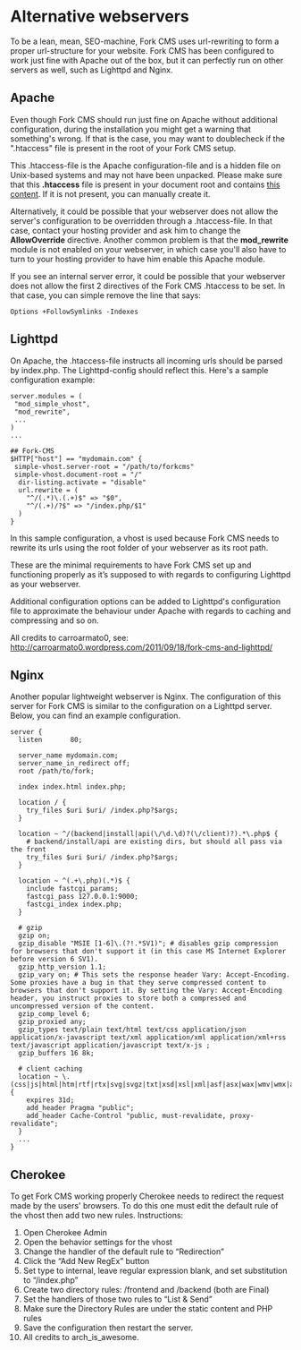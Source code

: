 # Alternative webservers

To be a lean, mean, SEO-machine, Fork CMS uses url-rewriting to form a proper url-structure for your website. Fork CMS has been configured to work just fine with Apache out of the box, but it can perfectly run on other servers as well, such as Lighttpd and Nginx.

## Apache

Even though Fork CMS should run just fine on Apache without additional configuration, during the installation you might get a warning that something's wrong. If that is the case, you may want to doublecheck if the ".htaccess" file is present in the root of your Fork CMS setup.

This .htaccess-file is the Apache configuration-file and is a hidden file on Unix-based systems and may not have been unpacked. Please make sure that this **.htaccess** file is present in your document root and contains [this content](https://github.com/forkcms/forkcms/blob/master/.htaccess#L1). If it is not present, you can manually create it.

Alternatively, it could be possible that your webserver does not allow the server's configuration to be overridden through a .htaccess-file. In that case, contact your hosting provider and ask him to change the **AllowOverride** directive. Another common problem is that the **mod_rewrite** module is not enabled on your webserver, in which case you'll also have to turn to your hosting provider to have him enable this Apache module.

If you see an internal server error, it could be possible that your webserver does not allow the first 2 directives of the Fork CMS .htaccess to be set. In that case, you can simple remove the line that says:

```
Options +FollowSymlinks -Indexes
```

## Lighttpd

On Apache, the .htaccess-file instructs all incoming urls should be parsed by index.php. The Lighttpd-config should reflect this. Here's a sample configuration example:

```
server.modules = (
 "mod_simple_vhost",
 "mod_rewrite",
 ...
)
...

## Fork-CMS
$HTTP["host"] == "mydomain.com" {
 simple-vhost.server-root = "/path/to/forkcms"
 simple-vhost.document-root = "/"
  dir-listing.activate = "disable"
  url.rewrite = (
    "^/(.*)\.(.+)$" => "$0",
    "^/(.+)/?$" => "/index.php/$1"
  )
}
```

In this sample configuration, a vhost is used because Fork CMS needs to rewrite its urls using the root folder of your webserver as its root path.

These are the minimal requirements to have Fork CMS set up and functioning properly as it’s supposed to with regards to configuring Lighttpd as your webserver.

Additional configuration options can be added to Lighttpd's configuration file to approximate the behaviour under Apache with regards to caching and compressing and so on.

All credits to carroarmato0, see: http://carroarmato0.wordpress.com/2011/09/18/fork-cms-and-lighttpd/

## Nginx

Another popular lightweight webserver is Nginx. The configuration of this server for Fork CMS is similar to the configuration on a Lighttpd server. Below, you can find an example configuration.

```
server {
  listen       80;

  server_name mydomain.com;
  server_name_in_redirect off;
  root /path/to/fork;

  index index.html index.php;
  
  location / {
  	try_files $uri $uri/ /index.php?$args;
  }
  
  location ~ ^/(backend|install|api(\/\d.\d)?(\/client)?).*\.php$ {
  	# backend/install/api are existing dirs, but should all pass via the front
  	try_files $uri $uri/ /index.php?$args;
  }
  
  location ~ ^(.+\.php)(.*)$ {
    include fastcgi_params;
    fastcgi_pass 127.0.0.1:9000;
    fastcgi_index index.php;
  }

  # gzip
  gzip on;
  gzip_disable "MSIE [1-6]\.(?!.*SV1)"; # disables gzip compression for browsers that don't support it (in this case MS Internet Explorer before version 6 SV1).
  gzip_http_version 1.1;
  gzip_vary on; # This sets the response header Vary: Accept-Encoding. Some proxies have a bug in that they serve compressed content to browsers that don't support it. By setting the Vary: Accept-Encoding header, you instruct proxies to store both a compressed and uncompressed version of the content.
  gzip_comp_level 6;
  gzip_proxied any;
  gzip_types text/plain text/html text/css application/json application/x-javascript text/xml application/xml application/xml+rss text/javascript application/javascript text/x-js ;
  gzip_buffers 16 8k;

  # client caching
  location ~ \.(css|js|html|htm|rtf|rtx|svg|svgz|txt|xsd|xsl|xml|asf|asx|wax|wmv|wmx|avi|bmp|class|divx|doc|docx|exe|gif|gz|gzip|ico|jpg|jpeg|jpe|mdb|mid|midi|mov|qt|mp3|m4a|mp4|m4v|mpeg|mpg|mpe|mpp|odb|odc|odf|odg|odp|ods|odt|ogg|pdf|png|pot|pps|ppt|pptx|ra|ram|swf|tar|tif|tiff|wav|wma|woff|wri|xla|xls|xlsx|xlt|xlw|zip)$ {
    expires 31d;
    add_header Pragma "public";
    add_header Cache-Control "public, must-revalidate, proxy-revalidate";
  }
  ...
}
```

## Cherokee

To get Fork CMS working properly Cherokee needs to redirect the request made by the users' browsers. To do this one must edit the default rule of the vhost then add two new rules. Instructions:

1. Open Cherokee Admin
2. Open the behavior settings for the vhost
3. Change the handler of the default rule to “Redirection”
4. Click the “Add New RegEx” button
5. Set type to internal, leave regular expression blank, and set substitution to “/index.php”
6. Create two directory rules: /frontend and /backend (both are Final)
7. Set the handlers of those two rules to “List & Send”
8. Make sure the Directory Rules are under the static content and PHP rules
9. Save the configuration then restart the server.
10. All credits to arch_is_awesome.